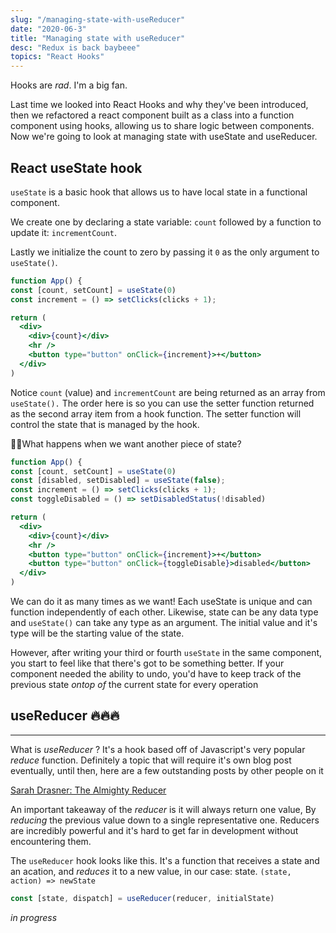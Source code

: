 ```yaml
---
slug: "/managing-state-with-useReducer"
date: "2020-06-3"
title: "Managing state with useReducer"
desc: "Redux is back baybeee"
topics: "React Hooks"
---
```


Hooks are _rad_. I'm a big fan.

Last time we looked into React Hooks and why they've been introduced, then we refactored a react component built as a class into a function component using hooks, allowing us to share logic between components. Now we're going to look at managing state with useState and useReducer.

## React useState hook

`useState` is a basic hook that allows us to have local state in a functional component.

We create one by declaring a state variable: `count` followed by a function to update it: `incrementCount`.

Lastly we initialize the count to zero by passing it `0` as the only argument to `useState()`.

```jsx
function App() {
const [count, setCount] = useState(0)
const increment = () => setClicks(clicks + 1);

return (
  <div>
    <div>{count}</div>
    <hr />
    <button type="button" onClick={increment}>+</button>
  </div>
)
```

Notice `count` (value) and `incrementCount` are being returned as an array from `useState().` The order here is so you can use the setter function returned as the second array item from a hook function. The setter function will control the state that is managed by the hook.

🤔🤔What happens when we want another piece of state?

```jsx
function App() {
const [count, setCount] = useState(0)
const [disabled, setDisabled] = useState(false);
const increment = () => setClicks(clicks + 1);
const toggleDisabled = () => setDisabledStatus(!disabled)

return (
  <div>
    <div>{count}</div>
    <hr />
    <button type="button" onClick={increment}>+</button>
    <button type="button" onClick={toggleDisable}>disabled</button>
  </div>
)
```

We can do it as many times as we want! Each useState is unique and can function independently of each other. Likewise, state can be any data type and `useState()` can take any type as an argument. The initial value and it's type will be the starting value of the state.

However, after writing your third or fourth `useState` in the same component, you start to feel like that there's got to be something better. If your component needed the ability to undo, you'd have to keep track of the previous state _ontop of_ the current state for every operation

## useReducer 🔥🔥🔥

---

What is _useReducer_ ? It's a hook based off of Javascript's very popular _reduce_ function. Definitely a topic that will require it's own blog post eventually, until then, here are a few outstanding posts by other people on it

[Sarah Drasner: The Almighty Reducer](https://css-tricks.com/understanding-the-almighty-reducer/)

An important takeaway of the _reducer_ is it will always return one value, By _reducing_ the previous value down to a single representative one. Reducers are incredibly powerful and it's hard to get far in development without encountering them.

The `useReducer` hook looks like this. It's a function that receives a state and an acation, and _reduces_ it to a new value, in our case: state.
`(state, action) => newState`

```jsx
const [state, dispatch] = useReducer(reducer, initialState)
```

_in progress_
